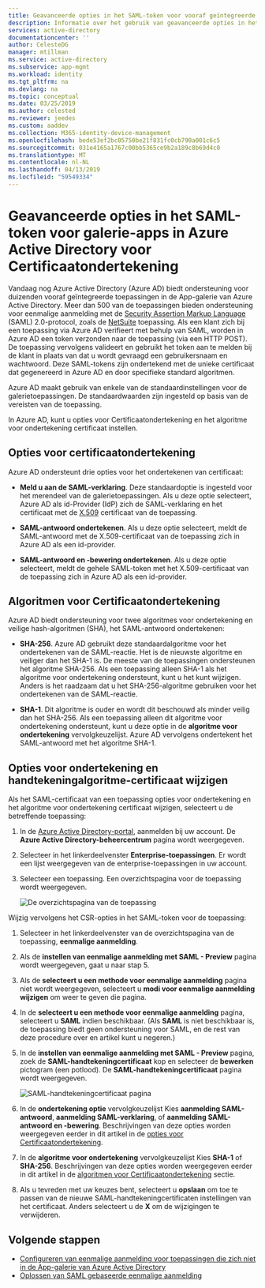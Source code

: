 ```yaml
---
title: Geavanceerde opties in het SAML-token voor vooraf geïntegreerde apps in Azure Active Directory voor Certificaatondertekening | Microsoft Docs
description: Informatie over het gebruik van geavanceerde opties in het SAML-token voor vooraf geïntegreerde apps in Azure Active Directory voor Certificaatondertekening
services: active-directory
documentationcenter: ''
author: CelesteDG
manager: mtillman
ms.service: active-directory
ms.subservice: app-mgmt
ms.workload: identity
ms.tgt_pltfrm: na
ms.devlang: na
ms.topic: conceptual
ms.date: 03/25/2019
ms.author: celested
ms.reviewer: jeedes
ms.custom: aaddev
ms.collection: M365-identity-device-management
ms.openlocfilehash: bede53ef2bc05750be21f831fc0cb790a001c6c5
ms.sourcegitcommit: 031e4165a1767c00bb5365ce9b2a189c8b69d4c0
ms.translationtype: MT
ms.contentlocale: nl-NL
ms.lasthandoff: 04/13/2019
ms.locfileid: "59549334"
---
```

# <a name="advanced-certificate-signing-options-in-the-saml-token-for-gallery-apps-in-azure-active-directory"></a>Geavanceerde opties in het SAML-token voor galerie-apps in Azure Active Directory voor Certificaatondertekening

Vandaag nog Azure Active Directory (Azure AD) biedt ondersteuning voor duizenden vooraf geïntegreerde toepassingen in de App-galerie van Azure Active Directory. Meer dan 500 van de toepassingen bieden ondersteuning voor eenmalige aanmelding met de [Security Assertion Markup Language](https://wikipedia.org/wiki/Security_Assertion_Markup_Language) (SAML) 2.0-protocol, zoals de [NetSuite](https://azuremarketplace.microsoft.com/marketplace/apps/aad.netsuite) toepassing. Als een klant zich bij een toepassing via Azure AD verifieert met behulp van SAML, worden in Azure AD een token verzonden naar de toepassing (via een HTTP POST). De toepassing vervolgens valideert en gebruikt het token aan te melden bij de klant in plaats van dat u wordt gevraagd een gebruikersnaam en wachtwoord. Deze SAML-tokens zijn ondertekend met de unieke certificaat dat gegenereerd in Azure AD en door specifieke standard algoritmen.

Azure AD maakt gebruik van enkele van de standaardinstellingen voor de galerietoepassingen. De standaardwaarden zijn ingesteld op basis van de vereisten van de toepassing.

In Azure AD, kunt u opties voor Certificaatondertekening en het algoritme voor ondertekening certificaat instellen.

## <a name="certificate-signing-options"></a>Opties voor certificaatondertekening

Azure AD ondersteunt drie opties voor het ondertekenen van certificaat:

* **Meld u aan de SAML-verklaring**. Deze standaardoptie is ingesteld voor het merendeel van de galerietoepassingen. Als u deze optie selecteert, Azure AD als id-Provider (IdP) zich de SAML-verklaring en het certificaat met de [X.509](https://wikipedia.org/wiki/X.509) certificaat van de toepassing.

* **SAML-antwoord ondertekenen**. Als u deze optie selecteert, meldt de SAML-antwoord met de X.509-certificaat van de toepassing zich in Azure AD als een id-provider.

* **SAML-antwoord en -bewering ondertekenen**. Als u deze optie selecteert, meldt de gehele SAML-token met het X.509-certificaat van de toepassing zich in Azure AD als een id-provider.

## <a name="certificate-signing-algorithms"></a>Algoritmen voor Certificaatondertekening

Azure AD biedt ondersteuning voor twee algoritmes voor ondertekening en veilige hash-algoritmen (SHA), het SAML-antwoord ondertekenen:

* **SHA-256**. Azure AD gebruikt deze standaardalgoritme voor het ondertekenen van de SAML-reactie. Het is de nieuwste algoritme en veiliger dan het SHA-1 is. De meeste van de toepassingen ondersteunen het algoritme SHA-256. Als een toepassing alleen SHA-1 als het algoritme voor ondertekening ondersteunt, kunt u het kunt wijzigen. Anders is het raadzaam dat u het SHA-256-algoritme gebruiken voor het ondertekenen van de SAML-reactie.

* **SHA-1**. Dit algoritme is ouder en wordt dit beschouwd als minder veilig dan het SHA-256. Als een toepassing alleen dit algoritme voor ondertekening ondersteunt, kunt u deze optie in de **algoritme voor ondertekening** vervolgkeuzelijst. Azure AD vervolgens ondertekent het SAML-antwoord met het algoritme SHA-1.

## <a name="change-certificate-signing-options-and-signing-algorithm"></a>Opties voor ondertekening en handtekeningalgoritme-certificaat wijzigen

Als het SAML-certificaat van een toepassing opties voor ondertekening en het algoritme voor ondertekening certificaat wijzigen, selecteert u de betreffende toepassing:

1. In de [Azure Active Directory-portal](https://aad.portal.azure.com/), aanmelden bij uw account. De **Azure Active Directory-beheercentrum** pagina wordt weergegeven.
1. Selecteer in het linkerdeelvenster **Enterprise-toepassingen**. Er wordt een lijst weergegeven van de enterprise-toepassingen in uw account.
1. Selecteer een toepassing. Een overzichtspagina voor de toepassing wordt weergegeven.

   ![De overzichtspagina van de toepassing](./media/certificate-signing-options/application-overview-page.png)

Wijzig vervolgens het CSR-opties in het SAML-token voor de toepassing:

1. Selecteer in het linkerdeelvenster van de overzichtspagina van de toepassing, **eenmalige aanmelding**.

2. Als de **instellen van eenmalige aanmelding met SAML - Preview** pagina wordt weergegeven, gaat u naar stap 5.

3. Als de **selecteert u een methode voor eenmalige aanmelding** pagina niet wordt weergegeven, selecteert u **modi voor eenmalige aanmelding wijzigen** om weer te geven die pagina.

4. In de **selecteert u een methode voor eenmalige aanmelding** pagina, selecteert u **SAML** indien beschikbaar. (Als **SAML** is niet beschikbaar is, de toepassing biedt geen ondersteuning voor SAML, en de rest van deze procedure over en artikel kunt u negeren.)

5. In de **instellen van eenmalige aanmelding met SAML - Preview** pagina, zoek de **SAML-handtekeningcertificaat** kop en selecteer de **bewerken** pictogram (een potlood). De **SAML-handtekeningcertificaat** pagina wordt weergegeven.

   ![SAML-handtekeningcertificaat pagina](./media/certificate-signing-options/saml-signing-page.png)

6. In de **ondertekening optie** vervolgkeuzelijst Kies **aanmelding SAML-antwoord**, **aanmelding SAML-verklaring**, of **aanmelding SAML-antwoord en -bewering**. Beschrijvingen van deze opties worden weergegeven eerder in dit artikel in de [opties voor Certificaatondertekening](#certificate-signing-options).

7. In de **algoritme voor ondertekening** vervolgkeuzelijst Kies **SHA-1** of **SHA-256**. Beschrijvingen van deze opties worden weergegeven eerder in dit artikel in de [algoritmen voor Certificaatondertekening](#certificate-signing-algorithms) sectie.

8. Als u tevreden met uw keuzes bent, selecteert u **opslaan** om toe te passen van de nieuwe SAML-handtekeningcertificaten instellingen van het certificaat. Anders selecteert u de **X** om de wijzigingen te verwijderen.

## <a name="next-steps"></a>Volgende stappen

* [Configureren van eenmalige aanmelding voor toepassingen die zich niet in de App-galerie van Azure Active Directory](configure-federated-single-sign-on-non-gallery-applications.md)
* [Oplossen van SAML gebaseerde eenmalige aanmelding](../develop/howto-v1-debug-saml-sso-issues.md)

